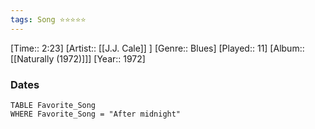 ```yaml
---
tags: Song ⭐⭐⭐⭐⭐ 
---
```

[Time:: 2:23]
[Artist:: [[J.J. Cale]] ]
[Genre:: Blues]
[Played:: 11]
[Album:: [[Naturally (1972)]]]
[Year:: 1972]
### Dates
````dataview
TABLE Favorite_Song
WHERE Favorite_Song = "After midnight"
````